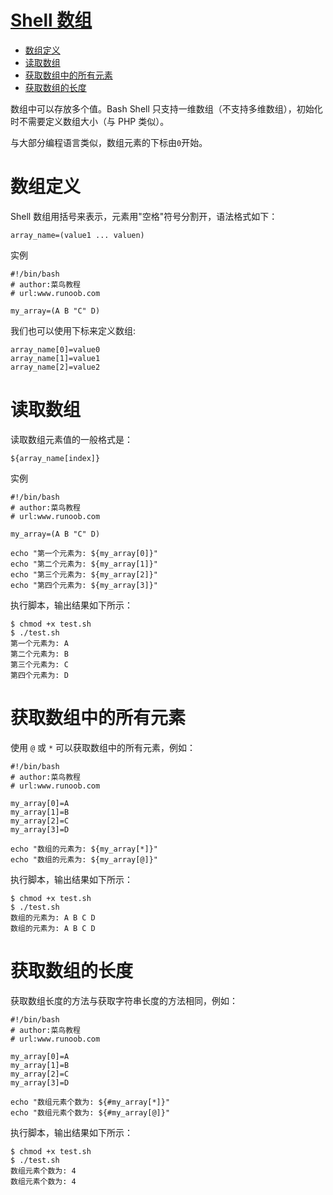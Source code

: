 # [Shell 数组](http://www.runoob.com/linux/linux-shell-array.html)

<!-- TOC -->
- [数组定义](#数组定义)
- [读取数组](#读取数组)
- [获取数组中的所有元素](#获取数组中的所有元素)
- [获取数组的长度](#获取数组的长度)
<!-- /TOC -->

数组中可以存放多个值。Bash Shell 只支持一维数组（不支持多维数组），初始化时不需要定义数组大小（与 PHP 类似）。

与大部分编程语言类似，数组元素的下标由`0`开始。

# 数组定义
Shell 数组用括号来表示，元素用"空格"符号分割开，语法格式如下：
```shell
array_name=(value1 ... valuen)
```
实例
```shell
#!/bin/bash
# author:菜鸟教程
# url:www.runoob.com

my_array=(A B "C" D)
```
我们也可以使用下标来定义数组:
```shell
array_name[0]=value0
array_name[1]=value1
array_name[2]=value2
```
# 读取数组
读取数组元素值的一般格式是：
```shell
${array_name[index]}
```
实例
```shell
#!/bin/bash
# author:菜鸟教程
# url:www.runoob.com

my_array=(A B "C" D)

echo "第一个元素为: ${my_array[0]}"
echo "第二个元素为: ${my_array[1]}"
echo "第三个元素为: ${my_array[2]}"
echo "第四个元素为: ${my_array[3]}"
```
执行脚本，输出结果如下所示：
```ssh
$ chmod +x test.sh 
$ ./test.sh
第一个元素为: A
第二个元素为: B
第三个元素为: C
第四个元素为: D
```
# 获取数组中的所有元素
使用 `@` 或 `*` 可以获取数组中的所有元素，例如：
```shell
#!/bin/bash
# author:菜鸟教程
# url:www.runoob.com

my_array[0]=A
my_array[1]=B
my_array[2]=C
my_array[3]=D

echo "数组的元素为: ${my_array[*]}"
echo "数组的元素为: ${my_array[@]}"
```
执行脚本，输出结果如下所示：
```ssh
$ chmod +x test.sh 
$ ./test.sh
数组的元素为: A B C D
数组的元素为: A B C D
```
# 获取数组的长度
获取数组长度的方法与获取字符串长度的方法相同，例如：
```shell
#!/bin/bash
# author:菜鸟教程
# url:www.runoob.com

my_array[0]=A
my_array[1]=B
my_array[2]=C
my_array[3]=D

echo "数组元素个数为: ${#my_array[*]}"
echo "数组元素个数为: ${#my_array[@]}"
```
执行脚本，输出结果如下所示：
```ssh
$ chmod +x test.sh 
$ ./test.sh
数组元素个数为: 4
数组元素个数为: 4
```
